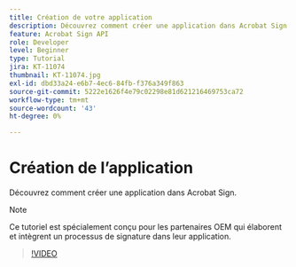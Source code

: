 ```yaml
---
title: Création de votre application
description: Découvrez comment créer une application dans Acrobat Sign
feature: Acrobat Sign API
role: Developer
level: Beginner
type: Tutorial
jira: KT-11074
thumbnail: KT-11074.jpg
exl-id: dbd33a24-e6b7-4ec6-84fb-f376a349f863
source-git-commit: 5222e1626f4e79c02298e81d621216469753ca72
workflow-type: tm+mt
source-wordcount: '43'
ht-degree: 0%

---
```


# Création de l’application

Découvrez comment créer une application dans Acrobat Sign.

>[!NOTE]
>
>Ce tutoriel est spécialement conçu pour les partenaires OEM qui élaborent et intègrent un processus de signature dans leur application.

>[!VIDEO](https://video.tv.adobe.com/v/3444580?hidetitle=true&captions=fre_fr)
